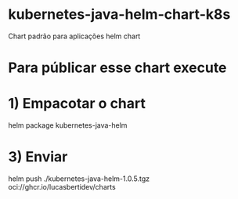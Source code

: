 # kubernetes-java-helm-chart-k8s
Chart padrão para aplicações helm chart

# Para públicar esse chart execute 

# 1) Empacotar o chart
helm package kubernetes-java-helm

# 3) Enviar
helm push ./kubernetes-java-helm-1.0.5.tgz oci://ghcr.io/lucasbertidev/charts
